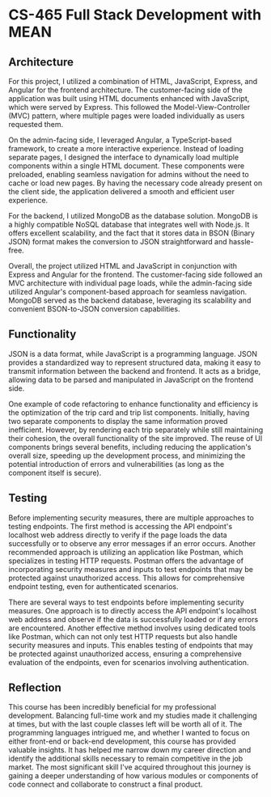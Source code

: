# CS-465 Full Stack Development with MEAN

## Architecture
For this project, I utilized a combination of HTML, JavaScript, Express, and Angular for the frontend architecture. The customer-facing side of the application was built using HTML documents enhanced with JavaScript, which were served by Express. This followed the Model-View-Controller (MVC) pattern, where multiple pages were loaded individually as users requested them.

On the admin-facing side, I leveraged Angular, a TypeScript-based framework, to create a more interactive experience. Instead of loading separate pages, I designed the interface to dynamically load multiple components within a single HTML document. These components were preloaded, enabling seamless navigation for admins without the need to cache or load new pages. By having the necessary code already present on the client side, the application delivered a smooth and efficient user experience.

For the backend, I utilized MongoDB as the database solution. MongoDB is a highly compatible NoSQL database that integrates well with Node.js. It offers excellent scalability, and the fact that it stores data in BSON (Binary JSON) format makes the conversion to JSON straightforward and hassle-free.

Overall, the project utilized HTML and JavaScript in conjunction with Express and Angular for the frontend. The customer-facing side followed an MVC architecture with individual page loads, while the admin-facing side utilized Angular's component-based approach for seamless navigation. MongoDB served as the backend database, leveraging its scalability and convenient BSON-to-JSON conversion capabilities.

## Functionality
JSON is a data format, while JavaScript is a programming language. JSON provides a standardized way to represent structured data, making it easy to transmit information between the backend and frontend. It acts as a bridge, allowing data to be parsed and manipulated in JavaScript on the frontend side.

One example of code refactoring to enhance functionality and efficiency is the optimization of the trip card and trip list components. Initially, having two separate components to display the same information proved inefficient. However, by rendering each trip separately while still maintaining their cohesion, the overall functionality of the site improved. The reuse of UI components brings several benefits, including reducing the application's overall size, speeding up the development process, and minimizing the potential introduction of errors and vulnerabilities (as long as the component itself is secure).

## Testing
Before implementing security measures, there are multiple approaches to testing endpoints. The first method is accessing the API endpoint's localhost web address directly to verify if the page loads the data successfully or to observe any error messages if an error occurs. Another recommended approach is utilizing an application like Postman, which specializes in testing HTTP requests. Postman offers the advantage of incorporating security measures and inputs to test endpoints that may be protected against unauthorized access. This allows for comprehensive endpoint testing, even for authenticated scenarios.

There are several ways to test endpoints before implementing security measures. One approach is to directly access the API endpoint's localhost web address and observe if the data is successfully loaded or if any errors are encountered. Another effective method involves using dedicated tools like Postman, which can not only test HTTP requests but also handle security measures and inputs. This enables testing of endpoints that may be protected against unauthorized access, ensuring a comprehensive evaluation of the endpoints, even for scenarios involving authentication.

## Reflection
This course has been incredibly beneficial for my professional development. Balancing full-time work and my studies made it challenging at times, but with the last couple classes left will be worth all of it. The programming languages intrigued me, and whether I wanted to focus on either front-end or back-end development, this course has provided valuable insights. It has helped me narrow down my career direction and identify the additional skills necessary to remain competitive in the job market. The most significant skill I've acquired throughout this journey is gaining a deeper understanding of how various modules or components of code connect and collaborate to construct a final product.

